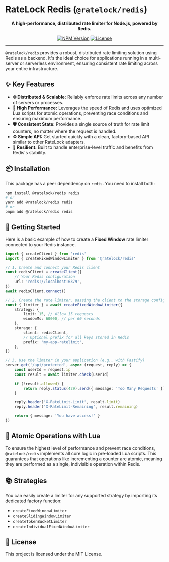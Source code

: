 # RateLock Redis (`@ratelock/redis`)

<p align="center">
  <strong>A high-performance, distributed rate limiter for Node.js, powered by Redis.</strong>
</p>

<p align="center">
  <a href="https://www.npmjs.com/package/@ratelock/redis"><img src="https://img.shields.io/npm/v/@ratelock/redis.svg" alt="NPM Version"></a>
  <a href="https://github.com/saoudi-h/ratelock/blob/main/LICENSE"><img src="https://img.shields.io/npm/l/@ratelock/redis.svg" alt="License"></a>
</p>

---

`@ratelock/redis` provides a robust, distributed rate limiting solution using Redis as a backend. It's the ideal choice for applications running in a multi-server or serverless environment, ensuring consistent rate limiting across your entire infrastructure.

## ✨ Key Features

- **🌐 Distributed & Scalable:** Reliably enforce rate limits across any number of servers or processes.
- **🚀 High Performance:** Leverages the speed of Redis and uses optimized Lua scripts for atomic operations, preventing race conditions and ensuring maximum performance.
- **🛡️ Consistent State:** Provides a single source of truth for rate limit counters, no matter where the request is handled.
- **⚙️ Simple API:** Get started quickly with a clean, factory-based API similar to other RateLock adapters.
- **💪 Resilient:** Built to handle enterprise-level traffic and benefits from Redis's stability.

## 📦 Installation

This package has a peer dependency on `redis`. You need to install both:

```bash
npm install @ratelock/redis redis
# or
yarn add @ratelock/redis redis
# or
pnpm add @ratelock/redis redis
```

## 🚀 Getting Started

Here is a basic example of how to create a **Fixed Window** rate limiter connected to your Redis instance.

```typescript
import { createClient } from 'redis'
import { createFixedWindowLimiter } from '@ratelock/redis'

// 1. Create and connect your Redis client
const redisClient = createClient({
    // Your Redis configuration
    url: 'redis://localhost:6379',
})
await redisClient.connect()

// 2. Create the rate limiter, passing the client to the storage config
const { limiter } = await createFixedWindowLimiter({
    strategy: {
        limit: 15, // Allow 15 requests
        windowMs: 60000, // per 60 seconds
    },
    storage: {
        client: redisClient,
        // Optional prefix for all keys stored in Redis
        prefix: 'my-app-ratelimit',
    },
})

// 3. Use the limiter in your application (e.g., with Fastify)
server.get('/api/protected', async (request, reply) => {
    const userId = request.ip
    const result = await limiter.check(userId)

    if (!result.allowed) {
        return reply.status(429).send({ message: 'Too Many Requests' })
    }

    reply.header('X-RateLimit-Limit', result.limit)
    reply.header('X-RateLimit-Remaining', result.remaining)

    return { message: 'You have access!' }
})
```

## 🤖 Atomic Operations with Lua

To ensure the highest level of performance and prevent race conditions, `@ratelock/redis` implements all core logic in pre-loaded Lua scripts. This guarantees that operations like incrementing a counter are atomic, meaning they are performed as a single, indivisible operation within Redis.

## 📚 Strategies

You can easily create a limiter for any supported strategy by importing its dedicated factory function:

- `createFixedWindowLimiter`
- `createSlidingWindowLimiter`
- `createTokenBucketLimiter`
- `createIndividualFixedWindowLimiter`

## 📜 License

This project is licensed under the MIT License.
